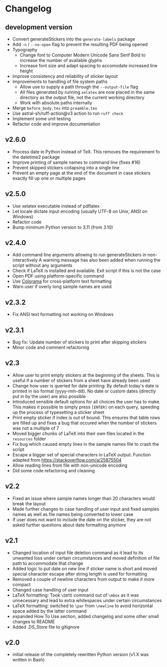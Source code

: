 # Changelog

## development version

- Convert generateStickers into the `generate-labels` package
- Add `-n` / `--no-open` flag to prevent the resulting PDF being opened
- Typography
  - Change font to Computer Modern Unicode Sans Serif Bold to increase the number of available glyphs
  - Increase font size and adapt spacing to accomodate increased line height
- Improve consistency and reliability of sticker layout
- Improvements to handling of file system paths
  - Allow use to supply a path through the `--output-file` flag
  - All files generated by running `xelatex` are now placed in the same directory as the output file, not the current working directory
  - Work with absolute paths internally
- Merge `before_body.tex` into `preamble.tex`
- Use astral-sh/ruff-action@v3 action to run `ruff check`
- Implement some unit testing
- Refactor code and improve documentation

## v2.6.0

- Process date in Python instead of TeX. This removes the requirement fo the datetime2 package
- Improve printing of sample names to command line (fixes #16)
- Prevent skipped stickers collapsing into a single line
- Prevent an empty page at the end of the document in case stickers exactly fill up one or multiple pages

## v2.5.0

- Use xelatex executable instead of pdflatex
- Let locale dictate input encoding (usually UTF-8 on Unix, ANSI on Windows)
- Refactor code
- Bump minimum Python version to 3.11 (from 3.10)

## v2.4.0

- Add command line arguments allowing to run generateStickers in non-interactively
  A warning message has also been added when running the script without any arguments
- Check if LaTeX is installed and available. Exit script if this is not the case
- Open PDF using platform-specific command
- Use [Colorama](https://github.com/tartley/colorama) for cross-platform text formatting
- Warn user if overly long sample names are used

## v2.3.2

- Fix ANSI text formatting not working on Windows

## v2.3.1

- Bug fix: Update number of stickers to print after skipping stickers
- Minor code and comment refactoring

## v2.3

- Allow user to print empty stickers at the beginning of the sheets. This is useful if a number of stickers from a sheet have already been used
- Change how user is queried for date printing: By default today's date is printed in iso format (yyyy-mm-dd). No date or custom dates (directly put in by the user) are also possible
- Introduced sensible default options for all choices the user has to make. This makes it possible to simply press `[ENTER]` on each query, speeding up the process of typesetting a sticker sheet
- Print empty sticker if index is out of bound. This ensures that table rows are filled up and fixes a bug that occured when the number of stickers was not a multiple of 7
- Moved bigger chunks of LaTeX into their own files located in the `resources` folder
- Fix bug which caused empty lines in the sample names file to crash the script
- Escape a bigger set of special characters in LaTeX output. Function adapted from <https://stackoverflow.com/a/25875504>
- Allow reading lines from file with non-unicode encoding
- Did some code refactoring and cleaning

## v2.2

- Fixed an issue where sample names longer than 20 characters would break the layout
- Made further changes to case handling of user input and fixed samples names as well as file names being converted to lower case
- If user does not want to include the date on the sticker, they are not asked further questions about date formatting anymore

## v2.1

- Changed location of input file deletion command as it lead to its unwanted loss under certain circumstances and moved definition of file path to accommodate that change
- Added logic to put date on new line if sticker name is short and moved special character escape after string length is used for formatting
- Removed a couple of newline characters from output to make it more compact
- Changed case handling of user input
- LaTeX formatting: Took `\DATE` command out of `\mbox` as it was unnecessary and lead to extra whitespaces under certain circumstances
- LaTeX formatting: switched to `\par` from `\newline` to avoid horizontal space added by the latter command
- expanded How To Use section, added changelog and some other small changes to README
- Added .DS_Store file to gitignore

## v2.0

- initial release of the completely rewritten Python version (v1.X was written in Bash)
